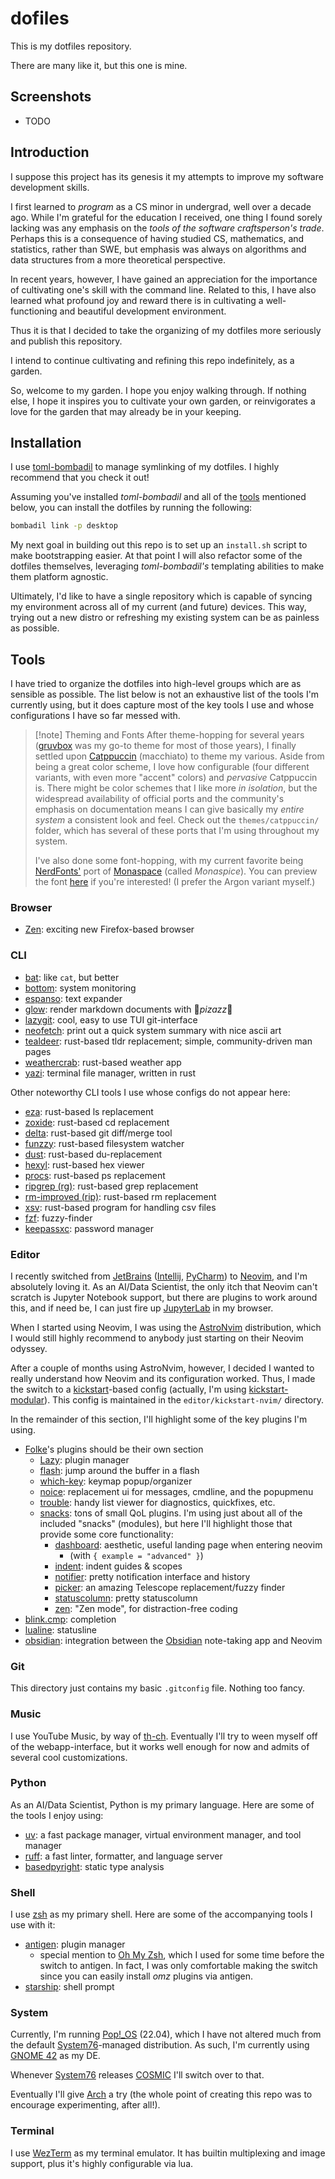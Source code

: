 # dofiles

This is my dotfiles repository.

There are many like it, but this one is mine.

## Screenshots

- TODO

## Introduction

I suppose this project has its genesis it my attempts to improve
my software development skills.

I first learned to _program_ as a CS minor in undergrad, well over a decade ago.
While I'm grateful for the education I received, one thing I found sorely lacking
was any emphasis on the _tools of the software craftsperson's trade_. Perhaps this
is a consequence of having studied CS, mathematics, and statistics,
rather than SWE, but emphasis was always on algorithms and data structures
from a more theoretical perspective.

In recent years, however, I have gained an appreciation for the importance
of cultivating one's skill with the command line. Related to this, I have also
learned what profound joy and reward there is in cultivating a
well-functioning and beautiful development environment.

Thus it is that I decided to take the organizing of my dotfiles more seriously
and publish this repository.

I intend to continue cultivating and refining this repo indefinitely, as a garden.

So, welcome to my garden. I hope you enjoy walking through. If nothing else,
I hope it inspires you to cultivate your own garden, or reinvigorates a love
for the garden that may already be in your keeping.

## Installation

I use [toml-bombadil](https://github.com/oknozor/toml-bombadil) to manage
symlinking of my dotfiles. I highly recommend that you check it out!

Assuming you've installed _toml-bombadil_ and all of the [tools](#tools)
mentioned below, you can install the dotfiles by running the following:

```sh
bombadil link -p desktop
```

My next goal in building out this repo is to set up an `install.sh` script to make
bootstrapping easier. At that point I will also refactor some of the dotfiles
themselves, leveraging _toml-bombadil's_ templating abilities to make them platform
agnostic.

Ultimately, I'd like to have a single repository which is capable of syncing my
environment across all of my current (and future) devices.
This way, trying out a new distro or refreshing my existing system can
be as painless as possible.

## Tools

I have tried to organize the dotfiles into high-level groups which are as
sensible as possible. The list below is not an exhaustive list of the tools I'm
currently using, but it does capture most of the key tools I use and whose
configurations I have so far messed with.

> [!note] Theming and Fonts
> After theme-hopping for several years
> ([gruvbox](https://github.com/morhetz/gruvbox)
> was my go-to theme for most of those years),
> I finally settled upon [Catppuccin](https://catppuccin.com/)
> (macchiato) to theme my various. Aside from being a great color scheme,
> I love how configurable (four different variants,
> with even more "accent" colors) and _pervasive_ Catppuccin is.
> There might be color schemes that I like more _in isolation_, but
> the widespread availability of official ports and
> the community's emphasis on documentation means I can give
> basically my _entire system_ a consistent look and feel.
> Check out the `themes/catppuccin/` folder,
> which has several of these ports that I'm using
> throughout my system.
>
> I've also done some font-hopping, with my current favorite being
> [NerdFonts'](https://www.nerdfonts.com/) port of
> [Monaspace](https://monaspace.githubnext.com/) (called _Monaspice_).
> You can preview the font
> [here](https://www.programmingfonts.org/#monaspace-neon)
> if you're interested! (I prefer the Argon variant myself.)

### Browser

- [Zen](https://zen-browser.app/): exciting new Firefox-based browser

### CLI

- [bat](https://github.com/sharkdp/bat): like `cat`, but better
- [bottom](https://github.com/ClementTsang/bottom): system monitoring
- [espanso](https://github.com/espanso/espanso): text expander
- [glow](https://github.com/charmbracelet/glow): render markdown documents with 🌈*pizazz*🌠
- [lazygit](https://github.com/jesseduffield/lazygit): cool, easy to use TUI git-interface
- [neofetch](https://github.com/dylanaraps/neofetch): print out a quick system
  summary with nice ascii art
- [tealdeer](https://github.com/tealdeer-rs/tealdeer): rust-based tldr replacement;
  simple, community-driven man pages
- [weathercrab](https://github.com/ttytm/wthrr-the-weathercrab): rust-based
  weather app
- [yazi](https://github.com/sxyazi/yazi): terminal file manager, written in rust

Other noteworthy CLI tools I use whose configs do not appear here:

- [eza](https://github.com/eza-community/eza): rust-based ls replacement
- [zoxide](https://github.com/ajeetdsouza/zoxide): rust-based cd replacement
- [delta](https://github.com/dandavison/delta): rust-based git diff/merge tool
- [funzzy](https://github.com/cristianoliveira/funzzy): rust-based filesystem watcher
- [dust](https://github.com/bootandy/dust): rust-based du-replacement
- [hexyl](https://github.com/sharkdp/hexyl): rust-based hex viewer
- [procs](https://github.com/dalance/procs): rust-based ps replacement
- [ripgrep (rg)](https://github.com/BurntSushi/ripgrep): rust-based grep replacement
- [rm-improved (rip)](https://github.com/nivekuil/rip): rust-based rm replacement
- [xsv](https://github.com/paulgirard/xsv): rust-based program for handling csv files
- [fzf](https://github.com/junegunn/fzf): fuzzy-finder
- [keepassxc](https://keepassxc.org/): password manager

### Editor

I recently switched from [JetBrains](https://www.jetbrains.com/)
([Intellij](https://www.jetbrains.com/idea/),
[PyCharm](https://www.jetbrains.com/idea/))
to [Neovim](https://neovim.io/), and I'm absolutely loving it.
As an AI/Data Scientist, the only itch that Neovim can't scratch is
Jupyter Notebook support, but there are plugins to work around this,
and if need be, I can just fire up [JupyterLab](https://jupyter.org/) in my browser.

When I started using Neovim, I was using the [AstroNvim](https://astronvim.com/)
distribution, which I would still highly recommend to anybody just
starting on their Neovim odyssey.

After a couple of months using AstroNvim, however, I decided I wanted to really
understand how Neovim and its configuration worked. Thus, I made the switch to a
[kickstart](https://github.com/nvim-lua/kickstart.nvim)-based config
(actually, I'm using [kickstart-modular](https://github.com/dam9000/kickstart-modular.nvim)).
This config is maintained in the `editor/kickstart-nvim/` directory.

In the remainder of this section, I'll highlight some of the key plugins I'm using.

- [Folke](https://github.com/folke)'s plugins should be their own section
  - [Lazy](https://github.com/folke/lazy.nvim): plugin manager
  - [flash](https://github.com/folke/flash.nvim):
    jump around the buffer in a flash
  - [which-key](https://github.com/folke/which-key.nvim): keymap popup/organizer
  - [noice](https://github.com/folke/noice.nvim):
    replacement ui for messages, cmdline, and the popupmenu
  - [trouble](https://github.com/folke/trouble.nvim):
    handy list viewer for diagnostics, quickfixes, etc.
  - [snacks](https://github.com/folke/snacks.nvim): tons of small QoL plugins.
    I'm using just about all of the included "snacks" (modules),
    but here I'll highlight those that provide some core functionality:
    - [dashboard](https://github.com/folke/snacks.nvim/blob/main/docs/dashboard.md):
      aesthetic, useful landing page when entering neovim
      - (with `{ example = "advanced" }`)
    - [indent](https://github.com/folke/snacks.nvim/blob/main/docs/indent.md):
      indent guides & scopes
    - [notifier](https://github.com/folke/snacks.nvim/blob/main/docs/notifier.md):
      pretty notification interface and history
    - [picker](https://github.com/folke/snacks.nvim/blob/main/docs/picker.md):
      an amazing Telescope replacement/fuzzy finder
    - [statuscolumn](https://github.com/folke/snacks.nvim/blob/main/docs/statuscolumn.md):
      pretty statuscolumn
    - [zen](https://github.com/folke/snacks.nvim/blob/main/docs/zen.md):
      "Zen mode", for distraction-free coding
- [blink.cmp](https://github.com/Saghen/blink.cmp): completion
- [lualine](https://github.com/nvim-lualine/lualine.nvim): statusline
- [obsidian](https://github.com/epwalsh/obsidian.nvim):
  integration between the
  [Obsidian](https://obsidian.md/) note-taking app and Neovim

### Git

This directory just contains my basic `.gitconfig` file. Nothing too fancy.

### Music

I use YouTube Music, by way of [th-ch](https://github.com/th-ch/youtube-music).
Eventually I'll try to ween myself off of the webapp-interface,
but it works well enough for now and admits of several cool
customizations.

### Python

As an AI/Data Scientist, Python is my primary language. Here are some of the tools
I enjoy using:

- [uv](https://docs.astral.sh/uv/):
  a fast package manager, virtual environment manager, and tool manager
- [ruff](https://astral.sh/ruff):
  a fast linter, formatter, and language server
- [basedpyright](https://docs.basedpyright.com/latest/):
  static type analysis

### Shell

I use [zsh](https://www.zsh.org/) as my primary shell.
Here are some of the accompanying tools I use with it:

- [antigen](https://github.com/zsh-users/antigen): plugin manager
  - special mention to [Oh My Zsh](https://ohmyz.sh/),
    which I used for some time before the switch to antigen.
    In fact, I was only comfortable making the switch since
    you can easily install _omz_ plugins via antigen.
- [starship](https://starship.rs/): shell prompt

### System

Currently, I'm running [Pop!\_OS](https://pop.system76.com/) (22.04),
which I have not altered much from the default
[System76](https://www.gnome.org/)-managed distribution.
As such, I'm currently using [GNOME 42](https://www.gnome.org/) as my DE.

Whenever [System76](https://www.gnome.org/) releases
[COSMIC](https://github.com/pop-os/cosmic-epoch)
I'll switch over to that.

Eventually I'll give [Arch](https://archlinux.org/) a try
(the whole point of creating this repo was to encourage experimenting, after all!).

### Terminal

I use [WezTerm](https://wezfurlong.org/wezterm/) as my terminal emulator. It has
builtin multiplexing and image support, plus it's highly configurable via lua.
